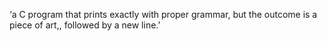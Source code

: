 ‘a C program that prints exactly with proper grammar, but the outcome is a piece of art,, followed by a new line.’
